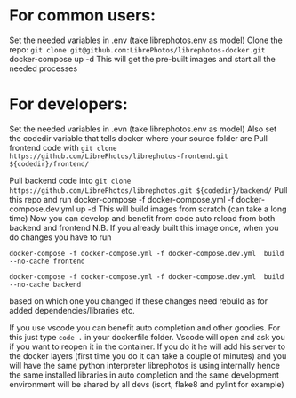 # For common users:
Set the needed variables in .env (take librephotos.env as model)
Clone the repo: `git clone git@github.com:LibrePhotos/librephotos-docker.git`
docker-compose up -d
This will get the pre-built images and start all the needed processes

# For developers:
Set the needed variables in .evn (take librephotos.env as model)
Also set the codedir variable that tells docker where your source folder are
Pull frontend code with `git clone https://github.com/LibrePhotos/librephotos-frontend.git ${codedir}/frontend/`

Pull backend code into `git clone https://github.com/LibrePhotos/librephotos.git ${codedir}/backend/`
Pull this repo and run
docker-compose -f docker-compose.yml -f docker-compose.dev.yml up -d
This will build images from scratch (can take a long time)
Now you can develop and benefit from code auto reload from both backend and frontend
N.B. If you already built this image once, when you do changes you have to run 

`docker-compose -f docker-compose.yml -f docker-compose.dev.yml  build --no-cache frontend`

`docker-compose -f docker-compose.yml -f docker-compose.dev.yml  build --no-cache backend`

based on which one you changed if these changes need rebuild as for added dependencies/libraries etc.

If you use vscode you can benefit auto completion and other goodies. For this just type `code .` in your dockerfile folder.
Vscode will open and ask you if you want to reopen it in the container. If you do it he will add his server to the docker layers (first time you do it can take a couple of minutes) and you will have the same python interpreter librephotos is using internally hence the same installed libraries in auto completion and the same development environment will be shared by all devs (isort, flake8 and pylint for example)
